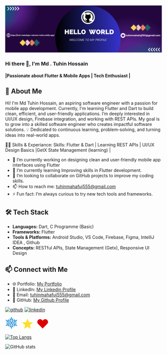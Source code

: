 ![|Passionate about Flutter & Mobile Apps | Tech Enthusiast | ](https://github.com/Mahafujmr/Mahafujmr/blob/main/Github%20banner.png?raw=true)

### Hi there 👋, I'm Md . Tuhin Hossain
#### |Passionate about Flutter & Mobile Apps | Tech Enthusiast | 

## 🚀 About Me
Hi! I'm Md Tuhin Hossain, an aspiring software engineer with a passion for mobile app development. Currently, I'm learning Flutter and Dart to build clean, efficient, and user-friendly applications.
I’m deeply interested in UI/UX design, Firebase integration, and working with REST APIs. My goal is to grow into a skilled software engineer who creates impactful software solutions.
💡 Dedicated to continuous learning, problem-solving, and turning ideas into real-world apps.

👨‍💻 Skills & Experiance:
 Skills: Flutter & Dart | Learning REST APIs | UI/UX Design Basics |GetX State Management (learning) |

- 🔭 I’m currently working on  designing clean and user-friendly mobile app interfaces using Flutter 
- 🌱 I’m currently learning Improving skills in Flutter development. 
- 👯 I’m looking to collaborate on GitHub projects to improve my coding skills. 
- 📫 How to reach me: tuhinmahafuj555@gmail.com 
- ⚡ Fun fact: I’m always curious to try new tech tools and frameworks. 

## 🛠️ Tech Stack

- **Languages:** Dart, C Programme (Basic)  
- **Frameworks:** Flutter  
- **Tools & Platforms:** Android Studio, VS Code, Firebase, Figma, IntelliJ IDEA , Github 
- **Concepts:** RESTful APIs, State Management (Getx), Responsive UI Design



## 📫 Connect with Me

- 🌐 Portfolio: [My Portfolio](https://md-mahafujur-rahman-tuhin.netlify.app/)
- 💼 LinkedIn: [My Linkedin Profile](https://www.linkedin.com/in/mr-tuhin-learning/)  
- 💌 Email: tuhinmahafuj555@gmail.com  
- 🔗 GitHub: [My Github Profile](https://github.com/Mahafujmr)



[<img src='https://cdn.jsdelivr.net/npm/simple-icons@3.0.1/icons/github.svg' alt='github' height='40'>](https://github.com/Mahafujmr)  [<img src='https://cdn.jsdelivr.net/npm/simple-icons@3.0.1/icons/linkedin.svg' alt='linkedin' height='40'>](https://www.linkedin.com/in/mr-tuhin-learning/)  

<a href='https://archiveprogram.github.com/'><img src='https://raw.githubusercontent.com/acervenky/animated-github-badges/master/assets/acbadge.gif' width='40' height='40'></a> <a href='https://stars.github.com/'><img src='https://raw.githubusercontent.com/acervenky/animated-github-badges/master/assets/starbadge.gif' width='35' height='35'></a> <a href='https://docs.github.com/en/github/supporting-the-open-source-community-with-github-sponsors'><img src='https://raw.githubusercontent.com/acervenky/animated-github-badges/master/assets/sponsorbadge.gif' width='35' height='35'></a> 

[![Top Langs](https://github-readme-stats.vercel.app/api/top-langs/?username=Mahafujmr)](https://github.com/anuraghazra/github-readme-stats)


![GitHub stats](https://github-readme-stats.vercel.app/api?username=Mahafujmr&show_icons=true&count_private=true) 
 

